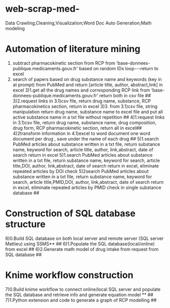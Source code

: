 # web-scrap-med-
Data Crawling,Cleaning,Visualization;Word Doc Auto Generation;Math modeling



# Automation of literature mining ###########################################################################################
1) subtract pharmacokinetic section from RCP from ‘base-donnees-publique.medicaments.gouv.fr’ based on random IDs loop---return to excel
2) search of papers based on drug substance name and keywords (key in at prompt) from PubMed and return [article title, author, abstract,link] in excel 
3)1.get all the drug names and corresponding RCP link from ‘base-donnees-publique.medicaments.gouv.fr’ return both in csv file ##
3)2.request links in 3.1)csv file, return drug name, substance, RCP pharmacokinetics section, return in excel
3)3. from 3.1)csv file, string manipulation return drug name, substance name to excel file and put all active substance name in a txt file without repetition ##
4)1.request links in 3.1)csv file, return drug name, substance name, drug composition, drug form, RCP pharmacokinetic section, return all in excel##
4)2transform information in 4.1)excel to word document one word document per drug , save under the name of each drug ##
5)1.search PubMed articles about substance written in a txt file, return substance name, keyword for search, article title, author, link,abstract, date of search return in excel
5)1.search PubMed articles about substance written in a txt file, return substance name, keyword for search, article title,DOI, author, link,abstract, date of search return in excel, eliminate repeated articles by DOI check
5)2search PubMed articles about substance written in a txt file, return substance name, keyword for search, article title,PMID,DOI, author, link,abstract, date of search return in excel, eliminate repeated articles by PMID check in single substance database ##
# Construction of SQL database structure ###########################################################################################
6)0.Build SQL database on both local server and remote server (SQL server Mattieu) using SSMS** ##
6)1.Populate the SQL database(local/online) from excel  ##
6)2.Generate math model of drug intake from request from SQL database ##
# Knime workflow construction ###########################################################################################
7)0.Build knime workflow to connect online/local SQL server and populate the SQL database and retrieve info and generate equation model ** ##
7)1.Python extension and code to generate a graph of RCP modelling ##


